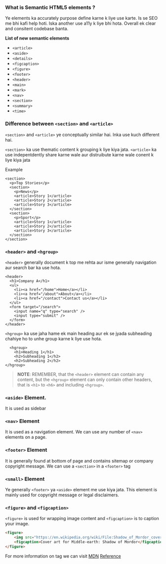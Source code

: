 ### What is Semantic HTML5 elements ?

Ye elements ka accurately purpose define karne k liye use karte. Is se SEO me
bhi kafi help hoti. Iska another use a11y k liye bhi hota. Overall ek clear and
consitent codebase banta.


**List of new semantic elements**

* `<article>`
* `<aside>`
* `<details>`
* `<figcaption>`
* `<figure>`
* `<footer>`
* `<header>`
* `<main>`
* `<mark>`
* `<nav>`
* `<section>`
* `<summary>`
* `<time>`


### Difference between `<section>` and `<article>` 
`<section>` and `<article>` ye conceptually similar hai. Inka use kuch different
hai.

`<section>` ka use thematic content k grouping k liye kiya jata.
`<article>` ka use indepentdently share karne wale aur distruibute karne wale
conent k liye kiya jata

Example 
```
<section>
  <p>Top Stories</p>
  <section>
    <p>News</p>
    <article>Story 1</article>
    <article>Story 2</article>
    <article>Story 3</article>
  </section>
  <section>
    <p>Sport</p>
    <article>Story 1</article>
    <article>Story 2</article>
    <article>Story 3</article>
  </section>
</section>
```

### `<header>` and `<hgroup>`

`<header>` generally document k top me rehta aur isme generally navigation aur
search bar ka use hota.


```
<header>
  <h1>Company A</h1>
  <ul>
    <li><a href="/home">Home</a></li>
    <li><a href="/about">About</a></li>
    <li><a href="/contact">Contact us</a></li>
  </ul>
  <form target="/search">
    <input name="q" type="search" />
    <input type="submit" />
  </form>
</header>
```

`<hgroup>` ka use jaha hame ek main heading aur ek se jyada subheading chahiye
ho to unhe group karne k liye use hota.

```
  <hgroup>
    <h1>Heading 1</h1>
    <h2>Subheading 1</h2>
    <h2>Subheading 2</h2>
</hgroup>
```

> **NOTE**: REMEMBER, that the `<header>` element can contain any content, but the
> `<hgroup>` element can only contain other headers, that is `<h1>` to `<h6>` and including `<hgroup>`.


### `<aside>` Element.

It is used as sidebar


### `<nav>` Element

It is used as a navigation element. We can use any number of `<nav>` elements on
a page.

### `<footer>` Element

It is generally found at bottom of page and contains sitemap or company
copyright message. We can use a `<section>` in a `<footer>` tag

### `<small>` Element

Ye generally `<footer>` ya `<aside>` element me use kiya jata. This element is
mainly used for copyright message or legal disclaimers.

### `<figure>` and `<figcaption>`

`<figure>` is used for wrapping image content and `<figcaption>` is to caption
your image.

```html
<figure>
    <img src="https://en.wikipedia.org/wiki/File:Shadow_of_Mordor_cover_art.jpg" alt="Shadow of Mordor" />
    <figcaption>Cover art for Middle-earth: Shadow of Mordor</figcaption>
</figure>

```


For more information on tag we can visit [MDN](https://developer.mozilla.org/en-US/docs/Web/HTML/Element)
[Reference](https://www.freecodecamp.org/news/semantic-html5-elements/)

